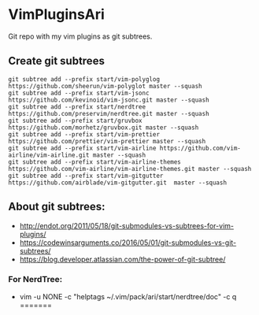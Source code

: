 # VimPluginsAri
Git repo with my vim plugins as git subtrees.

## Create git subtrees
```
git subtree add --prefix start/vim-polyglog https://github.com/sheerun/vim-polyglot master --squash
git subtree add --prefix start/vim-jsonc https://github.com/kevinoid/vim-jsonc.git master --squash
git subtree add --prefix start/nerdtree https://github.com/preservim/nerdtree.git master --squash
git subtree add --prefix start/gruvbox https://github.com/morhetz/gruvbox.git master --squash
git subtree add --prefix start/vim-prettier https://github.com/prettier/vim-prettier master --squash
git subtree add --prefix start/vim-airline https://github.com/vim-airline/vim-airline.git master --squash
git subtree add --prefix start/vim-airline-themes https://github.com/vim-airline/vim-airline-themes.git master --squash
git subtree add --prefix start/vim-gitgutter https://github.com/airblade/vim-gitgutter.git  master --squash
```
## About git subtrees:
* http://endot.org/2011/05/18/git-submodules-vs-subtrees-for-vim-plugins/
* https://codewinsarguments.co/2016/05/01/git-submodules-vs-git-subtrees/
* https://blog.developer.atlassian.com/the-power-of-git-subtree/

### For NerdTree:
* vim -u NONE -c "helptags ~/.vim/pack/ari/start/nerdtree/doc" -c q
=======
